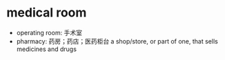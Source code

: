 # medical room

- operating room: 手术室
- pharmacy: 药房；药店；医药柜台 a shop/store, or part of one, that sells medicines and drugs
